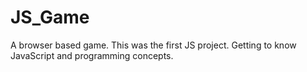 # JS_Game

A browser based game. 
This was the first JS project. Getting to know JavaScript and programming concepts. 
